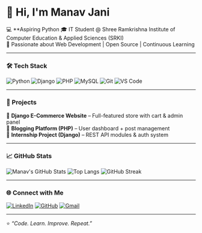# 👋 Hi, I'm Manav Jani   

💻 **Aspiring Python
🎓 IT Student @ Shree Ramkrishna Institute of Computer Education & Applied Sciences (SRKI)  
🚀 Passionate about Web Development | Open Source | Continuous Learning  

---

### 🛠️ Tech Stack
![Python](https://img.shields.io/badge/Python-3670A0?style=for-the-badge&logo=python&logoColor=white)
![Django](https://img.shields.io/badge/Django-092E20?style=for-the-badge&logo=django&logoColor=white)
![PHP](https://img.shields.io/badge/PHP-777BB4?style=for-the-badge&logo=php&logoColor=white)
![MySQL](https://img.shields.io/badge/MySQL-005C84?style=for-the-badge&logo=mysql&logoColor=white)
![Git](https://img.shields.io/badge/Git-F05032?style=for-the-badge&logo=git&logoColor=white)
![VS Code](https://img.shields.io/badge/VS%20Code-0078D4?style=for-the-badge&logo=visual-studio-code&logoColor=white)

---

### 💼 Projects
🔹 **Django E-Commerce Website** – Full-featured store with cart & admin panel  
🔹 **Blogging Platform (PHP)** – User dashboard + post management  
🔹 **Internship Project (Django)** – REST API modules & auth system  

---

### 📈 GitHub Stats
![Manav's GitHub Stats](https://github-readme-stats.vercel.app/api?username=jani-Manav123&show_icons=true&theme=tokyonight)
![Top Langs](https://github-readme-stats.vercel.app/api/top-langs/?username=jani-Manav123&layout=compact&theme=tokyonight)
![GitHub Streak](https://github-readme-streak-stats.herokuapp.com/?user=jani-Manav123&theme=tokyonight)

---

### 🌐 Connect with Me
[![LinkedIn](https://img.shields.io/badge/LinkedIn-blue?style=for-the-badge&logo=linkedin&logoColor=white)](https://www.linkedin.com/in/manav-jani-1b4919287/)
[![GitHub](https://img.shields.io/badge/GitHub-000?style=for-the-badge&logo=github&logoColor=white)](https://github.com/jani-Manav123)
[![Gmail](https://img.shields.io/badge/Gmail-D14836?style=for-the-badge&logo=gmail&logoColor=white)](mailto:janimanav75@gmail.com)

---

⭐ *“Code. Learn. Improve. Repeat.”*
